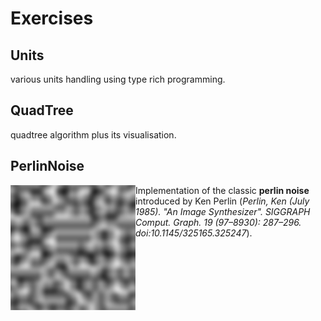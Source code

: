 # Exercises
## Units
various units handling using type rich programming.

## QuadTree
quadtree algorithm plus its visualisation.

## PerlinNoise
<img align="left" width="200" height="200" src="doc/perlin.png">

Implementation of the classic **perlin noise** introduced by Ken Perlin (*Perlin, Ken (July 1985). "An Image Synthesizer". SIGGRAPH Comput. Graph. 19 (97–8930): 287–296. doi:10.1145/325165.325247*).
